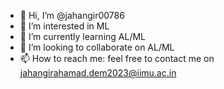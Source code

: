 - 👋 Hi, I’m @jahangir00786
- 👀 I’m interested in ML
- 🌱 I’m currently learning AL/ML
- 💞️ I’m looking to collaborate on AL/ML
- 📫 How to reach me: feel free to contact me on jahangirahamad.dem2023@iimu.ac.in

<!---
jahangir00786/jahangir00786 is a ✨ special ✨ repository because its `README.md` (this file) appears on your GitHub profile.
You can click the Preview link to take a look at your changes.
--->
